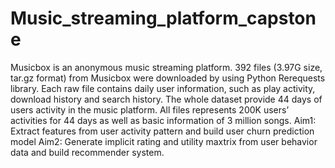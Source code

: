 # Music_streaming_platform_capstone
Musicbox is an anonymous music streaming platform. 
392 files (3.97G size, tar.gz format) from Musicbox were downloaded by using Python Rerequests library.
Each raw file contains daily user information, such as play activity, download history and search history. 
The whole dataset provide 44 days of users activity in the music platform.
All files represents 200K users’ activities for 44 days as well as basic information of 3 million songs.
Aim1: Extract features from user activity pattern and build user churn prediction model
Aim2: Generate implicit rating and utility maxtrix from user behavior data and build recommender system.
